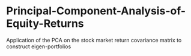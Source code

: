 # Principal-Component-Analysis-of-Equity-Returns
Application of the PCA on the stock market return covariance matrix to construct eigen-portfolios
